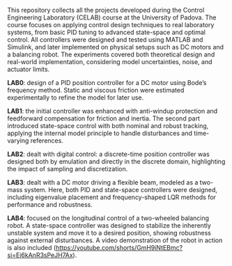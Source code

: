 This repository collects all the projects developed during the Control Engineering Laboratory (CELAB) course at the University of Padova.
The course focuses on applying control design techniques to real laboratory systems, from basic PID tuning to advanced state-space and optimal control. All controllers were designed and tested using MATLAB and Simulink, and later implemented on physical setups such as DC motors and a balancing robot. The experiments covered both theoretical design and real-world implementation, considering model uncertainties, noise, and actuator limits.

**LAB0**: design of a PID position controller for a DC motor using Bode’s frequency method. Static and viscous friction were estimated experimentally to refine the model for later use.

**LAB1**: the initial controller was enhanced with anti-windup protection and feedforward compensation for friction and inertia. The second part introduced state-space control with both nominal and robust tracking, applying the internal model principle to handle disturbances and time-varying references.

**LAB2**: dealt with digital control: a discrete-time position controller was designed both by emulation and directly in the discrete domain, highlighting the impact of sampling and discretization.

**LAB3**: dealt with a DC motor driving a flexible beam, modeled as a two-mass system. Here, both PID and state-space controllers were designed, including eigenvalue placement and frequency-shaped LQR methods for performance and robustness.

**LAB4**: focused on the longitudinal control of a two-wheeled balancing robot. A state-space controller was designed to stabilize the inherently unstable system and move it to a desired position, showing robustness against external disturbances. A video demonstration of the robot in action is also included (https://youtube.com/shorts/GmH9iNtEBmc?si=Ej6kAnR3sPeJH7Ax).
